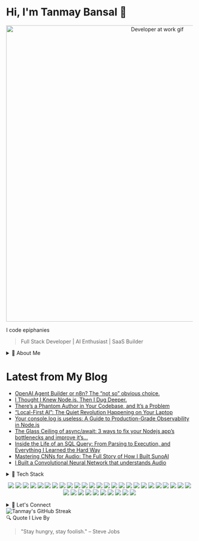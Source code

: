 # Hi, I'm Tanmay Bansal 👋
<p align="center">
  <img src="https://media.giphy.com/media/qgQUggAC3Pfv687qPC/giphy.gif" width="800" alt="Developer at work gif" />
</p>

<span>I code epiphanies</span>


> Full Stack Developer | AI Enthusiast | SaaS Builder

<details>
<summary>🚀 About Me</summary>

- Ex SDE Intern at [Bachatt](https://bachatt.app)
- 🌟 B.Tech IT student at Delhi Technological University (DTU).
- 💡 Passionate about building scalable SaaS products and AI-powered platforms.
- 📢 Currently heavily contributing to Sugar Labs
- 👋 Beginning my web3 journey with solana and rust
- 🔄 Constantly learning and pushing the boundaries of technology.
- 💭 I love collaborating on impactful projects and open-source contributions.

</details>


# Latest from My Blog

<!-- BLOG-POST-LIST:START -->
- [OpenAI Agent Builder or n8n? The “not so” obvious choice.](https://ai.gopubby.com/openai-agent-builder-or-n8n-the-not-so-obvious-choice-4894a1511137)
- [I Thought I Knew Node.js. Then I Dug Deeper.](https://javascript.plainenglish.io/i-thought-i-knew-node-js-then-i-dug-deeper-405f4453638e)
- [There’s a Phantom Author in Your Codebase, and It’s a Problem](https://ai.gopubby.com/theres-a-phantom-author-in-your-codebase-and-it-s-a-problem-0c304daf7087)
- [“Local-First AI”: The Quiet Revolution Happening on Your Laptop](https://ai.plainenglish.io/local-first-ai-the-quiet-revolution-happening-on-your-laptop-0b490f726175)
- [Your console.log is useless: A Guide to Production-Grade Observability in Node.js](https://javascript.plainenglish.io/your-console-log-is-useless-a-guide-to-production-grade-observability-in-node-js-3ae067233ef7)
- [The Glass Ceiling of async/await: 3 ways to fix your Nodejs app’s bottlenecks and improve it’s…](https://javascript.plainenglish.io/the-glass-ceiling-of-async-await-3-ways-to-fix-your-nodejs-apps-bottlenecks-and-improve-it-s-a8b60b3b459d)
- [Inside the Life of an SQL Query: From Parsing to Execution, and Everything I Learned the Hard Way](https://ai.plainenglish.io/inside-the-life-of-an-sql-query-from-parsing-to-execution-and-everything-i-learned-the-hard-way-cdfc31193b7b)
- [Mastering CNNs for Audio: The Full Story of How I Built SunoAI](https://ai.plainenglish.io/mastering-cnns-for-audio-the-full-story-of-how-i-built-sunoai-c97617e59a31)
- [I Built a Convolutional Neural Network that understands Audio](https://blog.stackademic.com/i-built-a-convolutional-neural-network-that-understands-audio-d60a66e9e25e)
<!-- BLOG-POST-LIST:END -->


<details>
<summary>🔧 Tech Stack</summary>

**Languages:**
- C++ | Python | TypeScript | SQL | HTML | CSS

**Frameworks/Libraries:**
- Next.js | React.js | Node.js | LangChain | Prisma | Tailwind CSS | TensorFlow | Scikit-learn

**Databases:**
- PostgreSQL | MongoDB | Firebase | NeonDB

**Tools:**
- Git/GitHub | Stripe | Appwrite | Mailtrap | Cloudflare Workers | Postman

**Other Skills:**
- Machine Learning | Deep Learning | Data Structures and Algorithms | Database Management

</details>
<p align="center">
  <img src="https://img.shields.io/badge/C++-00599C?style=for-the-badge&logo=c%2B%2B&logoColor=white"/>
  <img src="https://img.shields.io/badge/C-A8B9CC?style=for-the-badge&logo=c&logoColor=black"/>
  <img src="https://img.shields.io/badge/TypeScript-3178C6?style=for-the-badge&logo=typescript&logoColor=white"/>
  <img src="https://img.shields.io/badge/Python-3776AB?style=for-the-badge&logo=python&logoColor=white"/>
  <img src="https://img.shields.io/badge/HTML5-E34F26?style=for-the-badge&logo=html5&logoColor=white"/>
  <img src="https://img.shields.io/badge/CSS3-1572B6?style=for-the-badge&logo=css3&logoColor=white"/>
  <img src="https://img.shields.io/badge/React-20232A?style=for-the-badge&logo=react&logoColor=61DAFB"/>
  <img src="https://img.shields.io/badge/Next.js-000000?style=for-the-badge&logo=next.js&logoColor=white"/>
  <img src="https://img.shields.io/badge/Node.js-339933?style=for-the-badge&logo=node.js&logoColor=white"/>
  <img src="https://img.shields.io/badge/Express.js-000000?style=for-the-badge&logo=express&logoColor=white"/>
  <img src="https://img.shields.io/badge/Tailwind_CSS-38B2AC?style=for-the-badge&logo=tailwind-css&logoColor=white"/>
  <img src="https://img.shields.io/badge/Prisma-2D3748?style=for-the-badge&logo=prisma&logoColor=white"/>
  <img src="https://img.shields.io/badge/PostgreSQL-4169E1?style=for-the-badge&logo=postgresql&logoColor=white"/>
  <img src="https://img.shields.io/badge/MongoDB-4EA94B?style=for-the-badge&logo=mongodb&logoColor=white"/>
  <img src="https://img.shields.io/badge/Firebase-FFCA28?style=for-the-badge&logo=firebase&logoColor=black"/>
  <img src="https://img.shields.io/badge/Appwrite-F02E65?style=for-the-badge&logo=appwrite&logoColor=white"/>
  <img src="https://img.shields.io/badge/Vercel-000000?style=for-the-badge&logo=vercel&logoColor=white"/>
  <img src="https://img.shields.io/badge/Postman-FF6C37?style=for-the-badge&logo=postman&logoColor=white"/>
  <img src="https://img.shields.io/badge/Stripe-635BFF?style=for-the-badge&logo=stripe&logoColor=white"/>
  <img src="https://img.shields.io/badge/Git-F05032?style=for-the-badge&logo=git&logoColor=white"/>
  <img src="https://img.shields.io/badge/GitHub-181717?style=for-the-badge&logo=github&logoColor=white"/>
  <img src="https://img.shields.io/badge/Docker-2496ED?style=for-the-badge&logo=docker&logoColor=white"/>
  <img src="https://img.shields.io/badge/Redis-DC382D?style=for-the-badge&logo=redis&logoColor=white"/>
  <img src="https://img.shields.io/badge/TensorFlow-FF6F00?style=for-the-badge&logo=tensorflow&logoColor=white"/>
  <img src="https://img.shields.io/badge/Scikit_Learn-F7931E?style=for-the-badge&logo=scikit-learn&logoColor=white"/>
  <img src="https://img.shields.io/badge/OpenCV-5C3EE8?style=for-the-badge&logo=opencv&logoColor=white"/>
  <img src="https://img.shields.io/badge/Zod-3F3F3F?style=for-the-badge&logoColor=white"/>
  <img src="https://img.shields.io/badge/Vite-646CFF?style=for-the-badge&logo=vite&logoColor=white"/>
  <img src="https://img.shields.io/badge/MUI-007FFF?style=for-the-badge&logo=mui&logoColor=white"/>
  <img src="https://img.shields.io/badge/Socket.IO-010101?style=for-the-badge&logo=socket.io&logoColor=white"/>
  <img src="https://img.shields.io/badge/Nginx-009639?style=for-the-badge&logo=nginx&logoColor=white"/>
  <img src="https://img.shields.io/badge/Notion-000000?style=for-the-badge&logo=notion&logoColor=white"/>
  <img src="https://img.shields.io/badge/GitHub_Actions-2088FF?style=for-the-badge&logo=github-actions&logoColor=white"/>
  <img src="https://img.shields.io/badge/Canva-00C4CC?style=for-the-badge&logo=canva&logoColor=white"/>
  <img src="https://img.shields.io/badge/Figma-F24E1E?style=for-the-badge&logo=figma&logoColor=white"/>
</p>
<details>
<summary>📢 Let's Connect</summary>
 <p align="center">
  <a href="https://cal.com/tanmay-bansal" target="_blank">
    <img src="https://cal.com/logo.svg" />
  </a>
  <a href="https://medium.com/@tanmay.bansal20" target="_blank">
    <img src="https://img.shields.io/badge/Medium-2962FF?style=for-the-badge&logo=medium&logoColor=white" />
  </a>
  <a href="https://tanmay.space" target="_blank">
    <img src="https://img.shields.io/badge/Portfolio-000000?style=for-the-badge&logo=firefox-browser&logoColor=white" />
  </a>
  <a href="https://www.linkedin.com/in/tanmay-bansal-40bb44199/" target="_blank">
    <img src="https://img.shields.io/badge/LinkedIn-0A66C2?style=for-the-badge&logo=linkedin&logoColor=white" />
  </a>
  <a href="https://github.com/TanmayBansa1" target="_blank">
    <img src="https://img.shields.io/badge/GitHub-181717?style=for-the-badge&logo=github&logoColor=white" />
  </a>
  <a href="mailto:tanmaybansal.20@gmail.com">
    <img src="https://img.shields.io/badge/Email-D14836?style=for-the-badge&logo=gmail&logoColor=white" />
  </a>
  <a href="https://twitter.com/K_A_I11" target="_blank">
    <img src="https://img.shields.io/badge/X-000000?style=for-the-badge&logo=twitter&logoColor=white" />
  </a>
</p>

</details>

  
<!--   <img src="https://github-readme-stats.vercel.app/api?username=TanmayBansa1&theme=merko&show_icons=true&hide_border=true&count_private=true" alt="Tanmay's GitHub Stats" /> -->
  <img src="https://nirzak-streak-stats.vercel.app?user=TanmayBansa1&theme=merko" alt="Tanmay's GitHub Streak" />

<summary>🔍 Quote I Live By</summary>

> "Stay hungry, stay foolish." – Steve Jobs

